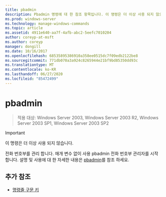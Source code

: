 ```yaml
---
title: pbadmin
description: Pbadmin 명령에 대 한 참조 항목입니다. 이 명령은 더 이상 사용 되지 않으며 이후 버전의 Windows에서는 지원 되지 않습니다.
ms.prod: windows-server
ms.technology: manage-windows-commands
ms.topic: article
ms.assetid: 4911e640-aa7f-4afb-abc2-5eefc7010204
author: coreyp-at-msft
ms.author: coreyp
manager: dongill
ms.date: 10/16/2017
ms.openlocfilehash: 68535895386910a358ee0515dc7f09edb2122be8
ms.sourcegitcommit: 771db070a3a924c8265944e21bf9bd85350dd93c
ms.translationtype: MT
ms.contentlocale: ko-KR
ms.lasthandoff: 06/27/2020
ms.locfileid: "85472499"
---
```

# <a name="pbadmin"></a>pbadmin

> 적용 대상: Windows Server 2003, Windows Server 2003 R2, Windows Server 2003 SP1, Windows Server 2003 SP2

>[!IMPORTANT]
> 이 명령은 더 이상 사용 되지 않습니다.

전화 번호부를 관리 합니다. 매개 변수 없이 사용 pbadmin 전화 번호부 관리자를 시작 합니다. 설명 및 사용에 대 한 자세한 내용은 [pbadmin](https://docs.microsoft.com/previous-versions/orphan-topics/ws.10/cc755767(v=ws.10))를 참조 하세요.

## <a name="additional-references"></a>추가 참조

- [명령줄 구문 키](command-line-syntax-key.md)
